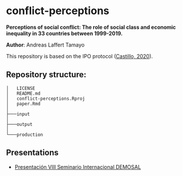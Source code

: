 # conflict-perceptions

**Perceptions of social conflict: The role of social class and economic inequality in 33 countries between 1999-2019.**

**Author**: Andreas Laffert Tamayo

This repository is based on the IPO protocol ([Castillo, 2020](https://juancarloscastillo.github.io/ipo/index_es.html)).

## Repository structure:
```
│   LICENSE
│   README.md
│   conflict-perceptions.Rproj
│   paper.Rmd
│
├───input
│
├───output
│
└───production

```

## Presentations

- [Presentación VIII Seminario Internacional DEMOSAL](https://andreas-lafferte.github.io/conflict-perceptions/presentation/DEMOSAL2025.html)